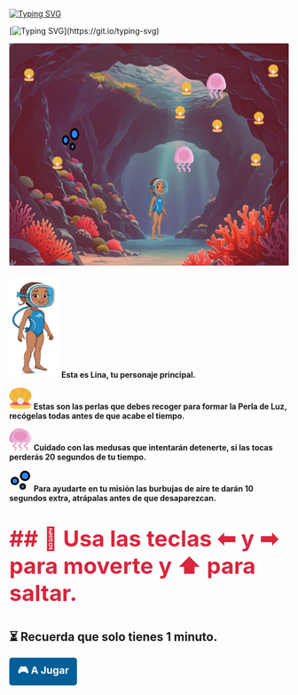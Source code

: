 [![Typing SVG](https://readme-typing-svg.herokuapp.com?font=Times+New+Roman&weight=200&size=50&letterSpacing=big&duration=4000&pause=300&color=221DF7&background=1EFAFF&center=true&multiline=true&repeat=false&width=700&height=100&lines=Aventura+marina)](https://git.io/typing-svg)

[![Typing SVG](https://readme-typing-svg.herokuapp.com?font=Times+New+Roman&weight=200&size=25&duration=4000&pause=300&color=221DF7&background=1EFAFF&multiline=true&repeat=false&width=700&height=300&lines=Lina+es+una+ni%C3%B1a+curiosa+que+est%C3%A1+de+vacaciones+en+una+isla+tropical.+;Un+d%C3%ADa%2C+mientras+nadaba+cerca+de+la+playa%2C+;encontr%C3%B3+la+entrada+a+una+cueva+submarina+oculta.;+La+leyenda+local+dice+que+dentro+se+encuentra+la+Perla+de+Luz%2C+;un+artefacto+m%C3%A1gico+que+protege+el+equilibrio+del+oc%C3%A9ano.+;%F0%9F%A7%AD+Explora+la+cueva+y+recoge+todas+los+perlas+hasta+formar+la+;Perla+de+Luz.;+Solo+tienes+1+minuto+para+completar+la+tarea.)](https://git.io/typing-svg)

<img src="img/juegoPrincipal.png" alt="Juego" width="700" height="400"/>

<img src="img/lina.png" alt="Lina"/> **Esta es Lina, tu personaje principal.**

<img src="img/pearl.svg" alt="Perla" width="40" height="40"/>  **Estas son las perlas que debes recoger para formar la Perla de Luz, recógelas todas antes de que acabe el tiempo.**

<img src="img/jellyfish.svg" alt="medusa" width="40" height="40"/>   **Cuidado con las medusas que intentarán detenerte, si las tocas perderás 20 segundos de tu tiempo.**

<img src="img/bubble.svg" alt="Burbuja" width="40" height="40"/>   **Para ayudarte en tu misión las burbujas de aire te darán 10 segundos extra, atrápalas antes de que desaparezcan.**

<p style="font-size:40px; color:#D7263D; font-weight:bold;">
## 🔴 Usa las teclas ⬅ y ➡ para moverte y ⬆ para saltar.

## ⏳ Recuerda que solo tienes 1 minuto.


<a href="https://aymee10.github.io/Aventura-marina/" style="background-color:#005F99; color:white; padding:10px 15px; text-decoration:none; border-radius:5px; font-size:18px; font-weight:bold; display:inline-block;">🎮 A Jugar</a>

